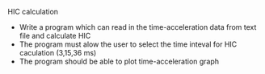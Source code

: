 HIC calculation
- Write a program which can read in the time-acceleration data from text file and calculate HIC
- The program must alow the user to select the time inteval for HIC caculation (3,15,36 ms)
- The program should be able to plot time-acceleration graph
